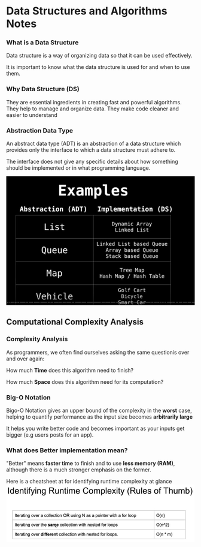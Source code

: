 # Data Structures and Algorithms Notes

### What is a Data Structure
Data structure is a way of organizing data so that it can be used effectively.

It is important to know what the data structure is used for and when to use them.

### Why Data Structure (DS)
They are essential ingredients in creating fast and powerful algorithms.
They help to manage and organize data. 
They make code cleaner and easier to understand

### Abstraction Data Type
An abstract data type (ADT) is an abstraction of a data structure which provides only the interface to which a data structure must adhere to.

The interface does not give any specific details about how something should be implemented or in what programming language.

![Example of abstraction & data structure](https://raw.githubusercontent.com/BachAmadou/algo-ds/master/image/img-abstraction.JPG)

## Computational Complexity Analysis
### Complexity Analysis
As programmers, we often find ourselves asking the same
questionis over and over again:

How much **Time** does this algorithm need to finish?

How much **Space** does this algorithm need for its computation?

### Big-O Notation
Bigo-O Notation gives an upper bound of the complexity in the **worst** case, helping to quantify performance as the input size becomes **arbitrarily large**

It helps you write better code and becomes important as your inputs get bigger (e.g users posts for an app).

### What does **Better** implementation mean?
"Better" means **faster time** to finish and to use **less memory (RAM)**, although there is a much stronger emphasis on the former.

Here is a cheatsheet at for identifying runtime complexity at glance
![Identifying Runtime Complexity](https://raw.githubusercontent.com/BachAmadou/algo-ds/master/image/img_2.JPG)
